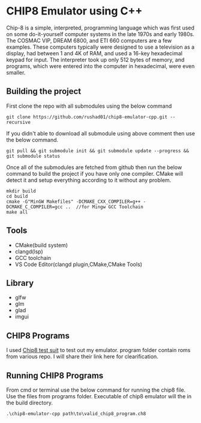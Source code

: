 # CHIP8 Emulator using C++

Chip-8 is a simple, interpreted, programming language which was first used on some do-it-yourself computer systems in the late 1970s and early 1980s. The COSMAC VIP, DREAM 6800, and ETI 660 computers are a few examples. These computers typically were designed to use a television as a display, had between 1 and 4K of RAM, and used a 16-key hexadecimal keypad for input. The interpreter took up only 512 bytes of memory, and programs, which were entered into the computer in hexadecimal, were even smaller.

## Building the project

First clone the repo with all submodules using the below command

```
git clone https://github.com/rushad01/chip8-emulator-cpp.git --recursive
```

If you didn't able to download all submodule using above comment then use the below command.

```
git pull && git submodule init && git submodule update --progress && git submodule status
```

Once all of the submodules are fetched from github then run the below command to build the project if you have only one compiler. CMake will detect it and setup everything according to it without any problem.

```
mkdir build
cd build
cmake -G"MinGW Makefiles" -DCMAKE_CXX_COMPILER=g++ -DCMAKE_C_COMPILER=gcc ..  //for Mingw GCC Toolchain
make all
```

## Tools

- CMake(build system)
- clangd(lsp)
- GCC toolchain
- VS Code Editor(clangd plugin,CMake,CMake Tools)

## Library

- glfw
- glm
- glad
- imgui

## CHIP8 Programs

I used [Chip8 test suit](https://github.com/Timendus/chip8-test-suite) to test out my emulator. program folder contain roms from various repo. I will share their link here for clearification.

## Running CHIP8 Programs

From cmd or terminal use the below command for running the chip8 file. Use the files from programs folder. Executable of chip8 emulator will the in the build directory.

```
.\chip8-emulator-cpp path\to\valid_chip8_program.ch8
```
